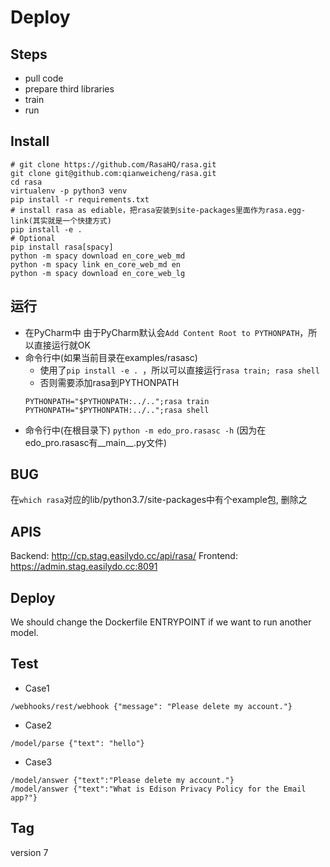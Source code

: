 # Deploy
## Steps
- pull code
- prepare third libraries
- train
- run
## Install
```
# git clone https://github.com/RasaHQ/rasa.git  
git clone git@github.com:qianweicheng/rasa.git
cd rasa
virtualenv -p python3 venv
pip install -r requirements.txt
# install rasa as ediable，把rasa安装到site-packages里面作为rasa.egg-link(其实就是一个快捷方式)
pip install -e .
# Optional
pip install rasa[spacy]  
python -m spacy download en_core_web_md  
python -m spacy link en_core_web_md en  
python -m spacy download en_core_web_lg
```
## 运行
- 在PyCharm中
    由于PyCharm默认会`Add Content Root to PYTHONPATH`，所以直接运行就OK
- 命令行中(如果当前目录在examples/rasasc)
    - 使用了`pip install -e . `，所以可以直接运行`rasa train; rasa shell`
    - 否则需要添加rasa到PYTHONPATH
    ```
    PYTHONPATH="$PYTHONPATH:../..";rasa train
    PYTHONPATH="$PYTHONPATH:../..";rasa shell
    ```
- 命令行中(在根目录下)
    `python -m edo_pro.rasasc -h` (因为在edo_pro.rasasc有__main__.py文件)
## BUG 
在`which rasa`对应的lib/python3.7/site-packages中有个example包, 删除之
## APIS
Backend: http://cp.stag.easilydo.cc/api/rasa/
Frontend: https://admin.stag.easilydo.cc:8091
## Deploy 
We should change the Dockerfile ENTRYPOINT if we want to run another model.
## Test
- Case1
```
/webhooks/rest/webhook {"message": "Please delete my account."}
```
- Case2
```
/model/parse {"text": "hello"}
```
- Case3
```
/model/answer {"text":"Please delete my account."} 
/model/answer {"text":"What is Edison Privacy Policy for the Email app?"}
```
## Tag
version 7
